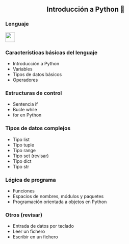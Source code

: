 <h2 align = "center"> Introducción a Python 🐍 </h3> 

### Lenguaje

  <img height="30" src="https://upload.wikimedia.org/wikipedia/commons/c/c3/Python-logo-notext.svg">



###  Características básicas del lenguaje

* Introducción a Python
* Variables
* Tipos de datos básicos
* Operadores

### Estructuras de control

* Sentencia if
* Bucle while
* for en Python

### Tipos de datos complejos

* Tipo list
* Tipo tuple
* Tipo range
* Tipo set (revisar)
* Tipo dict
* Tipo str

### Lógica de programa

* Funciones
* Espacios de nombres, módulos y paquetes
* Programación orientada a objetos en Python

### Otros (revisar) 

* Entrada de datos por teclado
* Leer un fichero
* Escribir en un fichero
